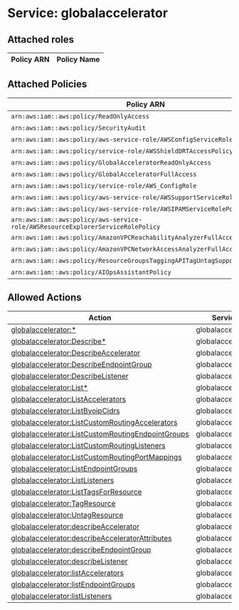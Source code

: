 # Service: globalaccelerator

## Attached roles

| Policy ARN | Policy Name |
|------------|-------------|
## Attached Policies

| Policy ARN | Policy Name |
|------------|-------------|
| `arn:aws:iam::aws:policy/ReadOnlyAccess` | [ReadOnlyAccess](../policies.md#readonlyaccess) |
| `arn:aws:iam::aws:policy/SecurityAudit` | [SecurityAudit](../policies.md#securityaudit) |
| `arn:aws:iam::aws:policy/aws-service-role/AWSConfigServiceRolePolicy` | [AWSConfigServiceRolePolicy](../policies.md#awsconfigservicerolepolicy) |
| `arn:aws:iam::aws:policy/service-role/AWSShieldDRTAccessPolicy` | [AWSShieldDRTAccessPolicy](../policies.md#awsshielddrtaccesspolicy) |
| `arn:aws:iam::aws:policy/GlobalAcceleratorReadOnlyAccess` | [GlobalAcceleratorReadOnlyAccess](../policies.md#globalacceleratorreadonlyaccess) |
| `arn:aws:iam::aws:policy/GlobalAcceleratorFullAccess` | [GlobalAcceleratorFullAccess](../policies.md#globalacceleratorfullaccess) |
| `arn:aws:iam::aws:policy/service-role/AWS_ConfigRole` | [AWS_ConfigRole](../policies.md#aws_configrole) |
| `arn:aws:iam::aws:policy/aws-service-role/AWSSupportServiceRolePolicy` | [AWSSupportServiceRolePolicy](../policies.md#awssupportservicerolepolicy) |
| `arn:aws:iam::aws:policy/aws-service-role/AWSIPAMServiceRolePolicy` | [AWSIPAMServiceRolePolicy](../policies.md#awsipamservicerolepolicy) |
| `arn:aws:iam::aws:policy/aws-service-role/AWSResourceExplorerServiceRolePolicy` | [AWSResourceExplorerServiceRolePolicy](../policies.md#awsresourceexplorerservicerolepolicy) |
| `arn:aws:iam::aws:policy/AmazonVPCReachabilityAnalyzerFullAccessPolicy` | [AmazonVPCReachabilityAnalyzerFullAccessPolicy](../policies.md#amazonvpcreachabilityanalyzerfullaccesspolicy) |
| `arn:aws:iam::aws:policy/AmazonVPCNetworkAccessAnalyzerFullAccessPolicy` | [AmazonVPCNetworkAccessAnalyzerFullAccessPolicy](../policies.md#amazonvpcnetworkaccessanalyzerfullaccesspolicy) |
| `arn:aws:iam::aws:policy/ResourceGroupsTaggingAPITagUntagSupportedResources` | [ResourceGroupsTaggingAPITagUntagSupportedResources](../policies.md#resourcegroupstaggingapitaguntagsupportedresources) |
| `arn:aws:iam::aws:policy/AIOpsAssistantPolicy` | [AIOpsAssistantPolicy](../policies.md#aiopsassistantpolicy) |

## Allowed Actions

| Action | Service |
|--------|---------|
| [globalaccelerator:*](../actions.md#globalaccelerator:all) | globalaccelerator |
| [globalaccelerator:Describe*](../actions.md#globalaccelerator:describeall) | globalaccelerator |
| [globalaccelerator:DescribeAccelerator](../actions.md#globalaccelerator:describeaccelerator) | globalaccelerator |
| [globalaccelerator:DescribeEndpointGroup](../actions.md#globalaccelerator:describeendpointgroup) | globalaccelerator |
| [globalaccelerator:DescribeListener](../actions.md#globalaccelerator:describelistener) | globalaccelerator |
| [globalaccelerator:List*](../actions.md#globalaccelerator:listall) | globalaccelerator |
| [globalaccelerator:ListAccelerators](../actions.md#globalaccelerator:listaccelerators) | globalaccelerator |
| [globalaccelerator:ListByoipCidrs](../actions.md#globalaccelerator:listbyoipcidrs) | globalaccelerator |
| [globalaccelerator:ListCustomRoutingAccelerators](../actions.md#globalaccelerator:listcustomroutingaccelerators) | globalaccelerator |
| [globalaccelerator:ListCustomRoutingEndpointGroups](../actions.md#globalaccelerator:listcustomroutingendpointgroups) | globalaccelerator |
| [globalaccelerator:ListCustomRoutingListeners](../actions.md#globalaccelerator:listcustomroutinglisteners) | globalaccelerator |
| [globalaccelerator:ListCustomRoutingPortMappings](../actions.md#globalaccelerator:listcustomroutingportmappings) | globalaccelerator |
| [globalaccelerator:ListEndpointGroups](../actions.md#globalaccelerator:listendpointgroups) | globalaccelerator |
| [globalaccelerator:ListListeners](../actions.md#globalaccelerator:listlisteners) | globalaccelerator |
| [globalaccelerator:ListTagsForResource](../actions.md#globalaccelerator:listtagsforresource) | globalaccelerator |
| [globalaccelerator:TagResource](../actions.md#globalaccelerator:tagresource) | globalaccelerator |
| [globalaccelerator:UntagResource](../actions.md#globalaccelerator:untagresource) | globalaccelerator |
| [globalaccelerator:describeAccelerator](../actions.md#globalaccelerator:describeaccelerator) | globalaccelerator |
| [globalaccelerator:describeAcceleratorAttributes](../actions.md#globalaccelerator:describeacceleratorattributes) | globalaccelerator |
| [globalaccelerator:describeEndpointGroup](../actions.md#globalaccelerator:describeendpointgroup) | globalaccelerator |
| [globalaccelerator:describeListener](../actions.md#globalaccelerator:describelistener) | globalaccelerator |
| [globalaccelerator:listAccelerators](../actions.md#globalaccelerator:listaccelerators) | globalaccelerator |
| [globalaccelerator:listEndpointGroups](../actions.md#globalaccelerator:listendpointgroups) | globalaccelerator |
| [globalaccelerator:listListeners](../actions.md#globalaccelerator:listlisteners) | globalaccelerator |